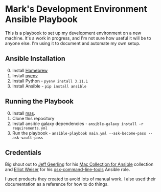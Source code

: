# Mark's Development Environment Ansible Playbook

This is a playbook to set up my development environment on a new machine. It's a work in progress, and I'm not sure how useful it will be to anyone else. I'm using it to document and automate my own setup.

## Ansible Installation

0. Install [Homebrew][homebrew]
1. Install [pyenv][pyenv]
2. Install Python - `pyenv install 3.11.1`
3. Install Ansible - `pip install ansible`

## Running the Playbook

0. Install [mas][mas].
1. Clone this repository
2. Install ansible galaxy dependencies - `ansible-galaxy install -r requirements.yml`
3. Run the playbook - `ansible-playbook main.yml --ask-become-pass --ask-vault-pass`

## Credentials

Big shout out to [Jeff Geerling][geerlingguy] for his [Mac Collection for Ansible][ansible-for-mac] collection and [Elliot Weiser][elliotweiser] for his [osx-command-line-tools][ansible-osx-clt] Ansible role.

I used products they created to avoid lots of manual work. I also used their documentation as a reference for how to do things.

[homebrew]: https://brew.sh/
[pyenv]: https://github.com/pyenv/pyenv
[firefoxde]: https://www.mozilla.org/en-US/firefox/developer/
[raycast]: https://raycast.com/
[ansible-vault]: https://docs.ansible.com/ansible/latest/vault_guide/index.html
[mas]: https://github.com/mas-cli/masg
[geerlingguy]: https://github.com/geerlingguy
[ansible-for-mac]: https://github.com/geerlingguy/ansible-collection-mac/
[elliotweiser]: https://github.com/elliotweiser
[ansible-osx-clt]: https://github.com/elliotweiser/ansible-osx-command-line-tools
